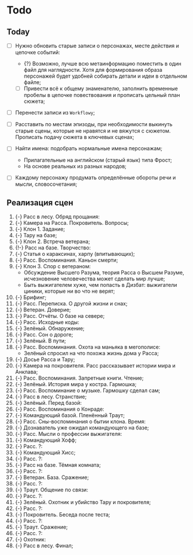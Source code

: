 # Todo
## Today

   * [ ] Нужно обновить старые записи о персонажах, месте действия и цепочке
     событий:
      * {?} Возможно, лучше всю метаинформацию поместить в один файл для
        наглядности. Хотя для формирования образа персонажей будет удобней
        собирать детали и идеи в отдельном файле;
      * [ ] Привести всё к общему знаменателю, заполнить временные пробелы
        в цепочке повествования и прописать цельный план сюжета;
   * [ ] Перенести записи из `Workflowy`;
   * [ ] Расставить по местам эпизоды, при необходимости выкинуть старые сцены,
     которые не нравятся и не вяжутся с сюжетом. Прописать подачу сюжета
     в ключевых сценах;
   * [ ] Найти имена: подобрать нормальные имена персонажам;
      * Прилагательные на английском (старый язык) типа Фрост;
      * На основе реальных из разных народов;
   * [ ] Каждому персонажу продумать определённые обороты речи и мысли,
     словосочетания;



## Реализация сцен

   1. {-} Расс в лесу. Обряд прощания:
   1. {-} Камера на Расса. Покровитель. Вопросы;
   1. {-} Клон 1. Задание;
   1. {-} Тару на базе;
   1. {-} Клон 2. Встреча ветерана;
   1. {!-} Расс на базе. Творчество:
   1. {-} Статья о караксинах, харпу (впитывающих);
   1. {-} Расс. Воспоминания. Каньон смерти;
   1. {-} Клон 3. Спор с ветераном:
      * Обсуждение Высшего Разума, теория Расса о Высшем Разуме, исчезновение
        человечества может сделать мир лучше;
      * Быть выжигателем хуже, чем попасть в Дизбат: выжигатели циники, которые
        ни во что не верят;
   1. {-} Брифинг;
   1. {-} Расс. Переписка. О другой жизни и снах;
   1. {-} Ветеран. Доверие;
   1. {-} Расс. Отчёты. О базе на севере;
   1. {-} Расс. Исходные коды:
   1. {-} Зелёный. Обнаружение;
   1. {-} Расс. Сон о дороге;
   1. {-} Зелёный. В пути;
   1. {-} Расс. Воспоминания. Охота на маньяка в мегополисе:
      * Зелёный спросил на что похожа жизнь дома у Расса;
   1. {-} Досье Расса и Тару;
   1. {-} Камера на покровителя. Расс рассказывает истории мира и Анклава;
   1. {-} Расс. Воспоминания. Запретные книги. Чтение;
   1. {-} Зелёный. История мира у костра. Гармошка;
   1. {-} Расс. Воспоминание о музыке. Гармошку сделал сам;
   1. {-} Расс в лесу. Странствие;
   1. {-} Зелёный. Перед базой:
   1. {-} Расс. Воспоминания о Конраде:
   1. {-} Командующий базой. Пленённый Траут;
   1. {-} Расс. Сны-воспоминания о бытии клона. Время:
   1. {-} Дознаватель уже ожидал командующего на базе;
   1. {-} Расс. Мысли о профессии выжигателя:
   1. {-} Командующий Хофф;
   1. {-} Расс. ?:
   1. {-} Командующий Хисс;
   1. {-} Расс. ?:
   1. {-} Расс на базе. Тёмная комната;
   1. {-} Расс. ?:
   1. {-} Ветеран. База. Сражение;
   1. {-} Расс. ?:
   1. {-} Траут. Общение по связи:
   1. {-} Расс. ?:
   1. {-} Зелёный. Охотник и убийство Тару и покровителя;
   1. {-} Расс. ?:
   1. {-} Покровитель. Беседа после теста;
   1. {-} Расс. ?:
   1. {-} Траут. Сражение;
   1. {-} Расс. ?:
   1. {-} Охотник:
   1. {-} Расс в лесу. Финал;
